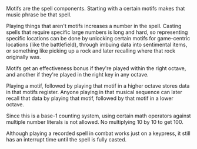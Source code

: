Motifs are the spell components. Starting with a certain motifs makes that music phrase be that spell.

Playing things that aren't motifs increases a number in the spell. Casting spells that require specific large numbers is long and hard, so representing specific locations can be done by unlocking certain motifs for game-centric locations (like the battlefield), through imbuing data into sentimental items, or something like picking up a rock and later recalling where that rock originally was.

Motifs get an effectiveness bonus if they're played within the right octave, and another if they're played in the right key in any octave.

Playing a motif, followed by playing that motif in a higher octave stores data in that motifs register. Anyone playing in that musical sequence can later recall that data by playing that motif, followed by that motif in a lower octave.

Since this is a base-1 counting system, using certain math operators against multiple number literals is not allowed. No multiplying 10 by 10 to get 100.

Although playing a recorded spell in combat works just on a keypress, it still has an interrupt time until the spell is fully casted.